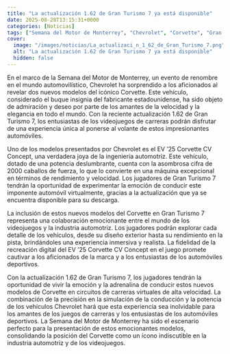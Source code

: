 ```yaml
---
title: "La actualización 1.62 de Gran Turismo 7 ya está disponible"
date: 2025-08-28T13:15:31+0000
categories: [Noticias]
tags: ["Semana del Motor de Monterrey", "Chevrolet", "Corvette", "Gran Turismo 7", "EV ’25 Corvette CV Concept", "automóviles deportivos", "juegos de carreras."]
cover:
  image: "/images/noticias/La_actualizaci_n_1_62_de_Gran_Turismo_7.png"
  alt: "La actualización 1.62 de Gran Turismo 7 ya está disponible"
  hidden: false
---
```


En el marco de la Semana del Motor de Monterrey, un evento de renombre en el mundo automovilístico, Chevrolet ha sorprendido a los aficionados al revelar dos nuevos modelos del icónico Corvette. Este vehículo, considerado el buque insignia del fabricante estadounidense, ha sido objeto de admiración y deseo por parte de los amantes de la velocidad y la elegancia en todo el mundo. Con la reciente actualización 1.62 de Gran Turismo 7, los entusiastas de los videojuegos de carreras podrán disfrutar de una experiencia única al ponerse al volante de estos impresionantes automóviles.

Uno de los modelos presentados por Chevrolet es el EV ’25 Corvette CV Concept, una verdadera joya de la ingeniería automotriz. Este vehículo, dotado de una potencia deslumbrante, cuenta con la asombrosa cifra de 2000 caballos de fuerza, lo que lo convierte en una máquina excepcional en términos de rendimiento y velocidad. Los jugadores de Gran Turismo 7 tendrán la oportunidad de experimentar la emoción de conducir este imponente automóvil virtualmente, gracias a la actualización que ya se encuentra disponible para su descarga.

La inclusión de estos nuevos modelos del Corvette en Gran Turismo 7 representa una colaboración emocionante entre el mundo de los videojuegos y la industria automotriz. Los jugadores podrán explorar cada detalle de los vehículos, desde su diseño exterior hasta su rendimiento en la pista, brindándoles una experiencia inmersiva y realista. La fidelidad de la recreación digital del EV ’25 Corvette CV Concept en el juego promete cautivar a los aficionados de la marca y a los entusiastas de los automóviles deportivos.

Con la actualización 1.62 de Gran Turismo 7, los jugadores tendrán la oportunidad de vivir la emoción y la adrenalina de conducir estos nuevos modelos de Corvette en circuitos de carreras virtuales de alta velocidad. La combinación de la precisión en la simulación de la conducción y la potencia de los vehículos Chevrolet hará que esta experiencia sea inolvidable para los amantes de los juegos de carreras y los entusiastas de los automóviles deportivos. La Semana del Motor de Monterrey ha sido el escenario perfecto para la presentación de estos emocionantes modelos, consolidando la posición del Corvette como un ícono indiscutible en la industria automotriz y de los videojuegos.
